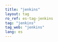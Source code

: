 ```yaml
---
title: "jenkins"
layout: tag
ro_ref: es-tag-jenkins
tag: "jenkins"
tag_web: "jenkins"
lang: es
---
```

